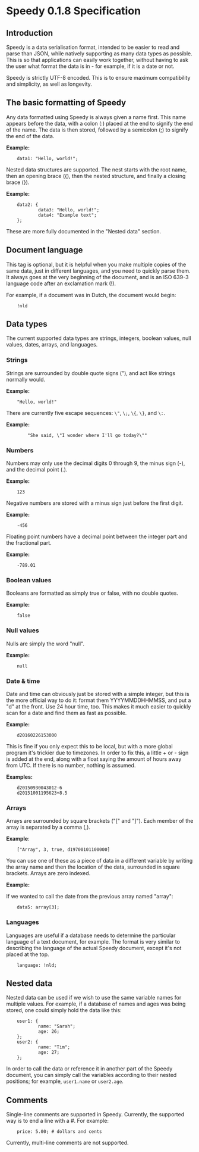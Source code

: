 # Speedy 0.1.8 Specification

## Introduction

Speedy is a data serialisation format, intended to be easier to read and parse than JSON, while natively supporting as many data types as possible. This is so that applications can easily work together, without having to ask the user what format the data is in - for example, if it is a date or not.

Speedy is strictly UTF-8 encoded. This is to ensure maximum compatibility and simplicity, as well as longevity.

## The basic formatting of Speedy

Any data formatted using Speedy is always given a name first. This name appears before the data, with a colon (:) placed at the end to signify the end of the name. The data is then stored, followed by a semicolon (;) to signify the end of the data.

**Example:**

        data1: "Hello, world!";

Nested data structures are supported. The nest starts with the root name, then an opening brace ({), then the nested structure, and finally a closing brace (}).

**Example:**

        data2: {
                data3: "Hello, world!";
                data4: "Example text";
        };
    
These are more fully documented in the "Nested data" section.

## Document language

This tag is optional, but it is helpful when you make multiple copies of the same data, just in different languages, and you need to quickly parse them. It always goes at the very beginning of the document, and is an ISO 639-3 language code after an exclamation mark (!).

For example, if a document was in Dutch, the document would begin:

        !nld

## Data types

The current supported data types are strings, integers, boolean values, null values, dates, arrays, and languages.

### Strings

Strings are surrounded by double quote signs ("), and act like strings normally would.

**Example:**

        "Hello, world!"

There are currently five escape sequences: `\"`, `\;`, `\{`, `\}`, and `\:`.

**Example:**

            "She said, \"I wonder where I'll go today?\""

### Numbers

Numbers may only use the decimal digits 0 through 9, the minus sign (-), and the decimal point (.).

**Example:**

        123

Negative numbers are stored with a minus sign just before the first digit.

**Example:**

        -456

Floating point numbers have a decimal point between the integer part and the fractional part.

**Example:**

        -789.01

### Boolean values

Booleans are formatted as simply true or false, with no double quotes.

**Example:**

        false

### Null values

Nulls are simply the word "null".

**Example:**

        null

### Date & time

Date and time can obviously just be stored with a simple integer, but this is the more official way to do it: format them YYYYMMDDHHMMSS, and put a "d" at the front. Use 24 hour time, too. This makes it much easier to quickly scan for a date and find them as fast as possible.

**Example:**

        d20160226153000
    
This is fine if you only expect this to be local, but with a more global program it's trickier due to timezones. In order to fix this, a little + or - sign is added at the end, along with a float saying the amount of hours away from UTC. If there is no number, nothing is assumed.

**Examples:**

        d20150930043012-6
        d20151001195623+8.5

### Arrays

Arrays are surrounded by square brackets ("[" and "]"). Each member of the array is separated by a comma (,).

**Example**:

        ["Array", 3, true, d19700101100000]

You can use one of these as a piece of data in a different variable by writing the array name and then the location of the data, surrounded in square brackets. Arrays are zero indexed.

**Example:**

If we wanted to call the date from the previous array named "array":

        data5: array[3];

### Languages

Languages are useful if a database needs to determine the particular language of a text document, for example. The format is very similar to describing the language of the actual Speedy document, except it's not placed at the top.

        language: !nld;

## Nested data

Nested data can be used if we wish to use the same variable names for multiple values. For example, if a database of names and ages was being stored, one could simply hold the data like this:

        user1: {
                name: "Sarah";
                age: 26;
        };
        user2: {
                name: "Tim";
                age: 27;
        };

In order to call the data or reference it in another part of the Speedy document, you can simply call the variables according to their nested positions; for example, `user1.name` or `user2.age`.

## Comments

Single-line comments are supported in Speedy. Currently, the supported way is to end a line with a #. For example:

        price: 5.00; # dollars and cents

Currently, multi-line comments are not supported.
